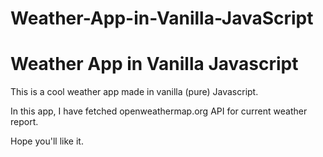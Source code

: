 # Weather-App-in-Vanilla-JavaScript

# Weather App in Vanilla Javascript

This is a cool weather app made in vanilla (pure) Javascript.

In this app, I have fetched openweathermap.org API for current weather report.

Hope you'll like it.
